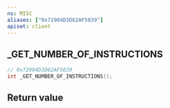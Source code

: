 ```yaml
---
ns: MISC
aliases: ["0x72904D3D62AF5839"]
apiset: client
---
```

## _GET_NUMBER_OF_INSTRUCTIONS

```c
// 0x72904D3D62AF5839
int _GET_NUMBER_OF_INSTRUCTIONS();
```



## Return value

